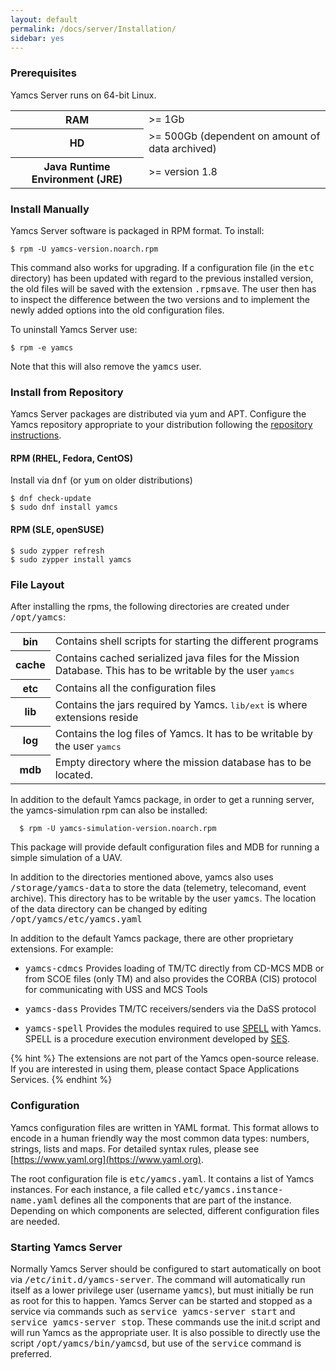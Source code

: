 ```yaml
---
layout: default
permalink: /docs/server/Installation/
sidebar: yes
---
```


### Prerequisites

Yamcs Server runs on 64-bit Linux.

<table class="inline">
    <tr>
        <th>RAM</th>
        <td>&gt;= 1Gb</td>
    </tr>
    <tr>
        <th>HD</th>
        <td>&gt;= 500Gb (dependent on amount of data archived)</td>
    </tr>
    <tr>
        <th>Java Runtime Environment (JRE)</th>
        <td>&gt;= version 1.8</td>
    </tr>	
</table>

### Install Manually

Yamcs Server software is packaged in RPM format. To install:

    $ rpm -U yamcs-version.noarch.rpm

This command also works for upgrading. If a configuration file (in the <tt>etc</tt> directory) has been updated with regard to the previous installed version, the old files will be saved with the extension <tt>.rpmsave</tt>. The user then has to inspect the difference between the two versions and to implement the newly added options into the old configuration files.

To uninstall Yamcs Server use:

    $ rpm -e yamcs

Note that this will also remove the <tt>yamcs</tt> user.

### Install from Repository

Yamcs Server packages are distributed via yum and APT. Configure the Yamcs repository appropriate to your distribution following the [repository instructions](/downloads/).

#### RPM (RHEL, Fedora, CentOS)

Install via <tt>dnf</tt> (or <tt>yum</tt> on older distributions)

    $ dnf check-update
    $ sudo dnf install yamcs

#### RPM (SLE, openSUSE)

    $ sudo zypper refresh
    $ sudo zypper install yamcs

<!--
#### APT (Debian, Ubuntu)

    $ sudo apt-get update
    $ sudo apt-get install yamcs
-->

### File Layout
    
After installing the rpms, the following directories are created under <tt>/opt/yamcs</tt>:
        
<table class="inline">
    <tr>
        <th class="code">bin</th>
        <td>Contains shell scripts for starting the different programs</td>
    </tr>
    <tr>
        <th class="code">cache</th>
        <td>Contains cached serialized java files for the Mission Database. This has to be writable by the user <tt>yamcs</tt></td>
    </tr>
    <tr>
        <th class="code">etc</th>
        <td>Contains all the configuration files</td>
    </tr>
    <tr>
        <th class="code">lib</th>
        <td>Contains the jars required by Yamcs. <tt>lib/ext</tt> is where extensions reside</td>
    </tr>
    <tr>
        <th class="code">log</th>
        <td>Contains the log files of Yamcs. It has to be writable by the user <tt>yamcs</tt></td>
    </tr>
    <tr>
        <th class="code">mdb</th>
        <td>Empty directory where the mission database has to be located.</td>
    </tr>
</table>

    
In addition to the default Yamcs package, in order to get a running server, the yamcs-simulation rpm can also be installed:

      $ rpm -U yamcs-simulation-version.noarch.rpm
      
This package will provide default configuration files and MDB for running a simple simulation of a UAV.

In addition to the directories mentioned above, yamcs also uses <tt>/storage/yamcs-data</tt> to store the data (telemetry, telecomand, event archive). This directory has to be writable by the user <tt>yamcs</tt>. The location of the data directory can be changed by editing <tt>/opt/yamcs/etc/yamcs.yaml</tt>

In addition to the default Yamcs package, there are other proprietary extensions. For example:

* <tt>yamcs-cdmcs</tt>
    Provides loading of TM/TC directly from CD-MCS MDB or from SCOE files (only TM) and also provides the CORBA (CIS) protocol for communicating with USS and MCS Tools

* <tt>yamcs-dass</tt>
    Provides TM/TC receivers/senders via the DaSS protocol
    
* <tt>yamcs-spell</tt>
    Provides the modules required to use [SPELL](https://sourceforge.net/projects/spell-sat/) with Yamcs. SPELL is a procedure execution environment developed by [SES](www.ses.com). 
    
        
{% hint %}
  The extensions are not part of the Yamcs open-source release. If you are interested in using them, please contact Space Applications Services.
{% endhint %}

### Configuration
Yamcs configuration files are written in YAML format. This format allows to encode in a human friendly way the most common data types: numbers, strings, lists and maps. For detailed syntax rules, please see [https://www.yaml.org](https://www.yaml.org).

The root configuration file is <tt>etc/yamcs.yaml</tt>. It contains a list of Yamcs instances. For each instance, a file called <tt>etc/yamcs.instance-name.yaml</tt> defines all the components that are part of the instance. Depending on which components are selected, different configuration files are needed.

### Starting Yamcs Server
Normally Yamcs Server should be configured to start automatically on boot via <tt>/etc/init.d/yamcs-server</tt>. The command will automatically run itself as a lower privilege user (username <tt>yamcs</tt>), but must initially be run as root for this to happen. Yamcs Server can be started and stopped as a service via commands such as <tt>service yamcs-server start</tt> and <tt>service yamcs-server stop</tt>. These commands use the init.d script and will run Yamcs as the appropriate user. It is also possible to directly use the script <tt>/opt/yamcs/bin/yamcsd</tt>, but use of the <tt>service</tt> command is preferred.
